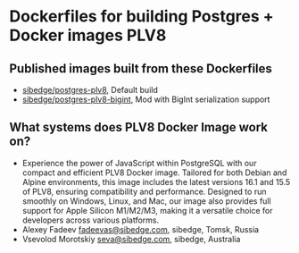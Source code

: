 # Dockerfiles for building Postgres + Docker images PLV8
## Published images built from these Dockerfiles
* [sibedge/postgres-plv8](https://hub.docker.com/r/sibedge/postgres-plv8), Default build
* [sibedge/postgres-plv8-bigint](https://hub.docker.com/r/sibedge/postgres-plv8), Mod with BigInt serialization support
## What systems does PLV8 Docker Image work on?
* Experience the power of JavaScript within PostgreSQL with our compact and efficient PLV8 Docker image. Tailored for both Debian and Alpine environments, this image includes the latest versions 16.1 and 15.5 of PLV8, ensuring compatibility and performance. Designed to run smoothly on Windows, Linux, and Mac, our image also provides full support for Apple Silicon M1/M2/M3, making it a versatile choice for developers across various platforms.
* Alexey Fadeev fadeevas@sibedge.com, sibedge, Tomsk, Russia
* Vsevolod Morotskiy seva@sibedge.com, sibedge, Australia
